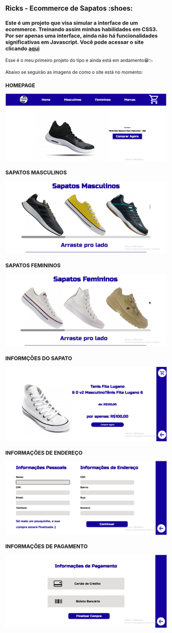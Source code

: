 ## Ricks - Ecommerce de Sapatos :shoes:

### Este é um projeto que visa simular a interface de um ecommerce. Treinando assim minhas habilidades em CSS3. Por ser apenas uma interface, ainda não há funcionalidades significativas em Javascript. Você pode acessar o site clicando <a href="https://abraao2501.github.io/">aqui</a>

Esse é o meu primeiro projeto do tipo e ainda está em andamento:grin::chart_with_downwards_trend:	

Abaixo se seguirão as imagens de como o site está no momento:

### HOMEPAGE
<img src="https://github.com/Abraao2501/Abraao2501.github.io/blob/master/imgs/prints/home.PNG">

### SAPATOS MASCULINOS
<img src="https://github.com/Abraao2501/Abraao2501.github.io/blob/master/imgs/prints/mas.PNG">

### SAPATOS FEMININOS
<img src="https://github.com/Abraao2501/Abraao2501.github.io/blob/master/imgs/prints/fem.PNG">

### INFORMÇÕES DO SAPATO
<img src="https://github.com/Abraao2501/Abraao2501.github.io/blob/master/imgs/prints/inf.PNG">

### INFORMAÇÕES DE ENDEREÇO
<img src="https://github.com/Abraao2501/Abraao2501.github.io/blob/master/imgs/prints/adr.PNG">

### INFORMAÇÕES DE PAGAMENTO
<img src="https://github.com/Abraao2501/Abraao2501.github.io/blob/master/imgs/prints/pagamento.PNG">

